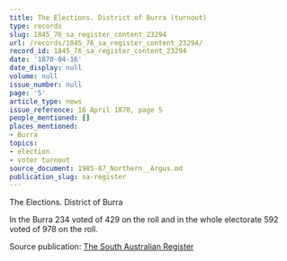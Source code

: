```yaml
---
title: The Elections. District of Burra (turnout)
type: records
slug: 1845_76_sa_register_content_23294
url: /records/1845_76_sa_register_content_23294/
record_id: 1845_76_sa_register_content_23294
date: '1870-04-16'
date_display: null
volume: null
issue_number: null
page: '5'
article_type: news
issue_reference: 16 April 1870, page 5
people_mentioned: []
places_mentioned:
- Burra
topics:
- election
- voter turnout
source_document: 1985-87_Northern__Argus.md
publication_slug: sa-register
---
```


The Elections.  District of Burra

In the Burra 234 voted of 429 on the roll and in the whole electorate 592 voted of 978 on the roll.

Source publication: [The South Australian Register](/publications/sa-register/)
